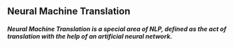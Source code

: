 ## **Neural Machine Translation**
###### **Neural Machine Translation is a special area of NLP, defined as the act of translation with the help of an artificial neural network.**